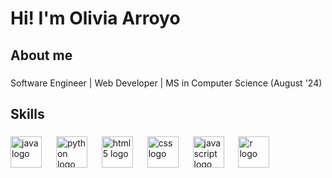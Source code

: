 <h1 align="left">Hi! I'm Olivia Arroyo</h1>

###



###

<h2 align="left">About me</h2>

###

<p align="left">Software Engineer | Web Developer | MS in Computer Science (August '24)</p>

###

<h2 align="left">Skills</h2>

###

<div align="left">
  <img src="https://cdn.jsdelivr.net/gh/devicons/devicon@latest/icons/java/java-original-wordmark.svg" height="50" alt="java logo" /> 
  <img width="15" />
  <img src="https://cdn.jsdelivr.net/gh/devicons/devicon@latest/icons/python/python-original-wordmark.svg" height="50" alt="python logo" />
  <img width="15" />
  <img src="https://cdn.jsdelivr.net/gh/devicons/devicon@latest/icons/html5/html5-original-wordmark.svg" height="50" alt="html 5 logo" />
  <img width="15" />
  <img src="https://cdn.jsdelivr.net/gh/devicons/devicon@latest/icons/css3/css3-original-wordmark.svg" height="50" alt="css logo" />
  <img width="15" />
  <img src="https://cdn.jsdelivr.net/gh/devicons/devicon@latest/icons/javascript/javascript-original.svg" height="50" alt="javascript logo" />
  <img width="15" />   
  <img src="https://cdn.jsdelivr.net/gh/devicons/devicon@latest/icons/r/r-plain.svg" height="50" alt="r logo" />
  <img width="15" />
</div>

###
